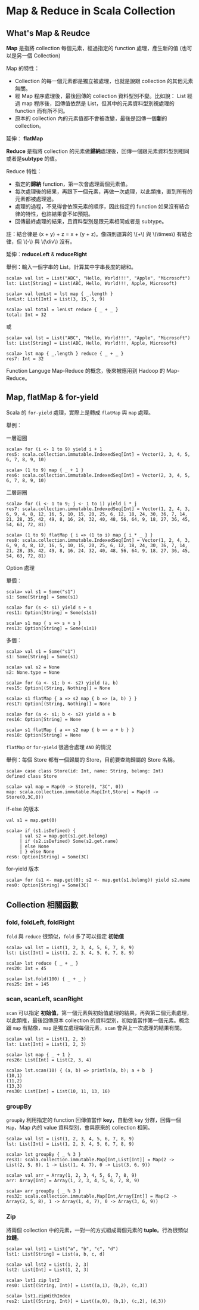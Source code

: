 # Map & Reduce in Scala Collection


## What's Map & Reudce

**Map** 是指將 collection 每個元素，經過指定的 function 處理，產生新的值 (也可以是另一個 Collection)

Map 的特性：

* Collection 的每一個元素都是獨立被處理，也就是說跟 collection 的其他元素無關。
* 經 Map 程序處理後，最後回傳的 collection 資料型別不變。比如說： List 經過 map 程序後，回傳值依然是 List，但其中的元素資料型別視處理的 function 而有所不同。
* 原本的 collection 內的元素值都不會被改變，最後是回傳一個**新**的 collection。

延伸： **flatMap**

**Reduce** 是指將 collection 的元素做**歸納**處理後，回傳一個跟元素資料型別相同或者是**subtype** 的值。

Reduce 特性：

* 指定的**歸納** function，第一次會處理兩個元素值。
* 每次處理後的結果，再跟下一個元素，再做一次處理，以此類推，直到所有的元素都被處理過。
* 處理的過程，不見得會依照元素的順序，因此指定的 function 如果沒有結合律的特性，也許結果會不如預期。
* 回傳最終處理的結果，且資料型別是跟元素相同或者是 subtype。

註：結合律是 (x + y) + z = x + (y + z)。像四則運算的 \\(+\\) 與 \\(\times\\) 有結合律，但 \\(-\\) 與 \\(\div\\) 沒有。

延伸：**reduceLeft** & **reduceRight**


舉例：輸入一個字串的 List，計算其中字串長度的總和。

```
scala> val lst = List("ABC", "Hello, World!!!", "Apple", "Microsoft")
lst: List[String] = List(ABC, Hello, World!!!, Apple, Microsoft)

scala> val lenLst = lst map { _.length }
lenLst: List[Int] = List(3, 15, 5, 9)

scala> val total = lenLst reduce { _ + _ }
total: Int = 32
```

或

```
scala> val lst = List("ABC", "Hello, World!!!", "Apple", "Microsoft")
lst: List[String] = List(ABC, Hello, World!!!, Apple, Microsoft)

scala> lst map { _.length } reduce { _ + _ }
res7: Int = 32
```

Function Languge Map-Reduce 的概念，後來被應用到 Hadoop 的 Map-Reduce。

## Map, flatMap & for-yield

Scala 的 `for-yield` 處理，實際上是轉成 `flatMap` 與 `map` 處理。

舉例：

一層迴圈

```
scala> for (i <- 1 to 9) yield i + 1
res5: scala.collection.immutable.IndexedSeq[Int] = Vector(2, 3, 4, 5, 6, 7, 8, 9, 10)

scala> (1 to 9) map { _ + 1 }
res6: scala.collection.immutable.IndexedSeq[Int] = Vector(2, 3, 4, 5, 6, 7, 8, 9, 10)
```

二層迴圈

```
scala> for (i <- 1 to 9; j <- 1 to i) yield i * j
res7: scala.collection.immutable.IndexedSeq[Int] = Vector(1, 2, 4, 3, 6, 9, 4, 8, 12, 16, 5, 10, 15, 20, 25, 6, 12, 18, 24, 30, 36, 7, 14, 21, 28, 35, 42, 49, 8, 16, 24, 32, 40, 48, 56, 64, 9, 18, 27, 36, 45, 54, 63, 72, 81)

scala> (1 to 9) flatMap { i => (1 to i) map { i * _ } }
res8: scala.collection.immutable.IndexedSeq[Int] = Vector(1, 2, 4, 3, 6, 9, 4, 8, 12, 16, 5, 10, 15, 20, 25, 6, 12, 18, 24, 30, 36, 7, 14, 21, 28, 35, 42, 49, 8, 16, 24, 32, 40, 48, 56, 64, 9, 18, 27, 36, 45, 54, 63, 72, 81)
```

Option 處理

單個：

```
scala> val s1 = Some("s1")
s1: Some[String] = Some(s1)

scala> for (s <- s1) yield s + s
res11: Option[String] = Some(s1s1)

scala> s1 map { s => s + s }
res13: Option[String] = Some(s1s1)
```

多個：

```
scala> val s1 = Some("s1")
s1: Some[String] = Some(s1)

scala> val s2 = None
s2: None.type = None

scala> for (a <- s1; b <- s2) yield (a, b)
res15: Option[(String, Nothing)] = None

scala> s1 flatMap { a => s2 map { b => (a, b) } }
res17: Option[(String, Nothing)] = None

scala> for (a <- s1; b <- s2) yield a + b
res16: Option[String] = None

scala> s1 flatMap { a => s2 map { b => a + b } }
res18: Option[String] = None
```

`flatMap` or `for-yield` 很適合處理 `AND` 的情況

舉例：每個 Store 都有一個歸屬的 Store，目前要查詢歸屬的 Store 名稱。

```
scala> case class Store(id: Int, name: String, belong: Int)
defined class Store

scala> val map = Map(0 -> Store(0, "3C", 0))
map: scala.collection.immutable.Map[Int,Store] = Map(0 -> Store(0,3C,0))
```

if-else 的版本

```
val s1 = map.get(0)

scala> if (s1.isDefined) {
     | val s2 = map.get(s1.get.belong)
     | if (s2.isDefined) Some(s2.get.name)
     | else None
     | } else None
res6: Option[String] = Some(3C)
```

for-yield 版本

```
scala> for (s1 <- map.get(0); s2 <- map.get(s1.belong)) yield s2.name
res0: Option[String] = Some(3C)

```

## Collection 相關函數

### fold, foldLeft, foldRight

`fold` 與 `reduce` 很類似，`fold` 多了可以指定 **初始值**
 
```
scala> val lst = List(1, 2, 3, 4, 5, 6, 7, 8, 9)
lst: List[Int] = List(1, 2, 3, 4, 5, 6, 7, 8, 9)

scala> lst reduce { _ + _ }
res20: Int = 45

scala> lst.fold(100) { _ + _ }
res25: Int = 145
```

### scan, scanLeft, scanRight

`scan` 可以指定 **初始值**，第一個元素與初始值處理的結果，再與第二個元素處理，以此類推，最後回傳原本 collection 的資料型別，初始值當作第一個元素。概念跟 `map` 有點像，`map` 是獨立處理每個元素，`scan` 會與上一次處理的結果有關。

```
scala> val lst = List(1, 2, 3)
lst: List[Int] = List(1, 2, 3)

scala> lst map { _ + 1 }
res26: List[Int] = List(2, 3, 4)

scala> lst.scan(10) { (a, b) => println(a, b); a + b  }
(10,1)
(11,2)
(13,3)
res30: List[Int] = List(10, 11, 13, 16)
```

### groupBy

`groupBy` 利用指定的 function 回傳值當作 **key**，自動依 key 分群，回傳一個 `Map`，Map 內的 value 資料型別，會與原來的 collection 相同。

```
scala> val lst = List(1, 2, 3, 4, 5, 6, 7, 8, 9)
lst: List[Int] = List(1, 2, 3, 4, 5, 6, 7, 8, 9)

scala> lst groupBy { _ % 3 }
res31: scala.collection.immutable.Map[Int,List[Int]] = Map(2 -> List(2, 5, 8), 1 -> List(1, 4, 7), 0 -> List(3, 6, 9))

scala> val arr = Array(1, 2, 3, 4, 5, 6, 7, 8, 9)
arr: Array[Int] = Array(1, 2, 3, 4, 5, 6, 7, 8, 9)

scala> arr groupBy { _ % 3 }
res32: scala.collection.immutable.Map[Int,Array[Int]] = Map(2 -> Array(2, 5, 8), 1 -> Array(1, 4, 7), 0 -> Array(3, 6, 9))

```

### Zip

將兩個 collection 中的元素，一對一的方式組成兩個元素的 **tuple**。行為很類似 **拉鏈**。

```
scala> val lst1 = List("a", "b", "c", "d")
lst1: List[String] = List(a, b, c, d)

scala> val lst2 = List(1, 2, 3)
lst2: List[Int] = List(1, 2, 3)

scala> lst1 zip lst2
res0: List[(String, Int)] = List((a,1), (b,2), (c,3))

scala> lst1.zipWithIndex
res2: List[(String, Int)] = List((a,0), (b,1), (c,2), (d,3))

```
